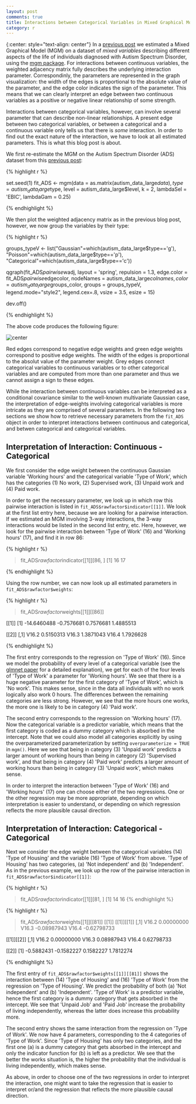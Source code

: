 ```yaml
---
layout: post
comments: true
title: Interactions between Categorical Variables in Mixed Graphical Models
category: r
---
```


{:center: style="text-align: center"}
In a [previous post](http://jmbh.github.io/Estimation-of-mixed-graphical-models/) we estimated a Mixed Graphical Model (MGM) on a dataset of *mixed variables* describing different aspects of the life of individuals diagnosed with Autism Spectrum Disorder, using the [mgm package](https://cran.r-project.org/web/packages/mgm/index.html). For interactions between continuous variables, the weighted adjacency matrix fully describes the underlying interaction parameter. Correspondinly, the parameters are represented in the graph visualization: the width of the edges is proportional to the absolute value of the parameter, and the edge color indicates the sign of the parameter. This means that we can clearly interpret an edge between two continuous variables as a positive or negative linear relationship of some strength.

Interactions between categorical variables, however, can involve several parameter that can describe non-linear relationships. A present edge between two categorical variables, or between a categorical and a continuous variable only tells us that there is *some* interaction. In order to find out the exact nature of the interaction, we have to look at all estimated parameters. This is what this blog post is about.

We first re-estimate the MGM on the Autism Spectrum Disorder (ADS) dataset from this [previous post](http://jmbh.github.io/Estimation-of-mixed-graphical-models/):


{% highlight r %}

set.seed(1)
fit_ADS <- mgm(data = as.matrix(autism_data_large$data), 
               type = autism_data_large$type,
               level = autism_data_large$level,
               k = 2, 
               lambdaSel = 'EBIC', 
               lambdaGam = 0.25)

{% endhighlight %}

We then plot the weighted adjacency matrix as in the previous blog post, however, we now group the variables by their type:

{% highlight r %}

groups_typeV <- list("Gaussian"=which(autism_data_large$type=='g'), 
                     "Poisson"=which(autism_data_large$type=='p'),
                     "Categorical"=which(autism_data_large$type=='c'))
                     
qgraph(fit_ADS$pairwise$wadj, 
       layout = 'spring', repulsion = 1.3,
       edge.color = fit_ADS$pairwise$edgecolor, 
       nodeNames = autism_data_large$colnames,
       color = autism_data_large$groups_color, 
       groups = groups_typeV,
       legend.mode="style2", legend.cex=.8, 
       vsize = 3.5, esize = 15)
       
dev.off()


{% endhighlight %}

The above code produces the following figure:

![center](http://jmbh.github.io/figs/2017-11-30-Closer-Look/Fig_mgm_application_Autism_byTypes.png) 

Red edges correspond to negative edge weights and green edge weights correspond to positive edge weights. The width of the edges is proportional to the absolut value of the parameter weight. Grey edges connect categorical variables to continuous variables or to other categorical variables and are computed from more than one parameter and thus we cannot assign a sign to these edges.

While the interaction between continuous variables can be interpreted as a conditional covariance similar to the well-known multivariate Gaussian case, the interpretation of edge-weights involving categorical variables is more intricate as they are comprised of several parameters. In the following two sections we show how to retrieve necessary parameters from the `fit_ADS` object in order to interpret interactions between continuous and categorical, and betwen categorical and categorical variables.

Interpretation of Interaction: Continuous - Categorical
------

We first consider the edge weight between the continuous Gaussian variable 'Working hours' and the categorical variable 'Type of Work', which has the categories (1) No work, (2) Supervised work, (3) Unpaid work and (4) Paid work. 

In order to get the necessary parameter, we look up in which row this pairwise interaction is listed in `fit_ADS$rawfactor$indicator[[1]]`. We look at the first list entry here, because we are looking for a pairwise interaction. If we estimated an MGM involving 3-way interactions, the 3-way interactions would be listed in the second list entry, etc. Here, however, we look for the pairwise interaction between 'Type of Work' (16) and 'Working hours' (17), and find it in row 86:

{% highlight r %}

> fit_ADS$rawfactor$indicator[[1]][86, ]
[1] 16 17

{% endhighlight %}

Using the row number, we can now look up all estimated parameters in `fit_ADS$rawfactor$weights`:

{% highlight r %}
> fit_ADS$rawfactor$weights[[1]][[86]]

[[1]]
[1] -14.6460488  -0.7576681   0.7576681   1.4885513

[[2]]
           [,1]
V16.2 0.5150313
V16.3 1.3871043
V16.4 1.7926628

{% endhighlight %}

The first entry corresponds to the regression on 'Type of Work' (16). Since we model the probability of every level of a categorical variable (see the [glmnet paper](http://www.ncbi.nlm.nih.gov/pmc/articles/PMC2929880/pdf/nihms201118.pdf) for a detailed explanation), we get for each of the four levels of 'Type of Work' a parameter for 'Working hours'. We see that there is a huge negative parameter for the first category of 'Type of Work', which is 'No work'. This makes sense, since in the data all individuals with no work logically also work 0 hours. The differences between the remaining categories are less strong. However, we see that the more hours one works, the more one is likely to be in category (4) 'Paid work'.

The second entry corresponds to the regression on 'Working hours' (17). Now the categorical variable is a predictor variable, which means that the first category is coded as a dummy category which is absorbed in the intercept. Note that we could also model all categories explicitly by using the overparameterized parameterization by setting `overparameterize = TRUE` in `mgm()`. Here we see that being in category (3) 'Unpaid work' predicts a larger amount of working hours than being in category (2) 'Supervised work', and that being in category (4) 'Paid work' predicts a larger amount of working hours than being in category (3) 'Unpaid work', which makes sense.

In order to interpret the interaction between 'Type of Work' (16) and 'Working hours' (17) one can choose either of the two regressions. One or the other regression may be more appropriate, depending on which interpretation is easier to understand, or depending on which regression reflects the more plausible causal direction.


Interpretation of Interaction: Categorical - Categorical
------

Next we consider the edge weight between the categorical variables (14) 'Type of Housing' and the variable (16) 'Type of Work' from above. 'Type of Housing' has two categories, (a) 'Not independent' and (b) 'Independent'. As in the previous example, we look up the row of the pairwise interaction in `fit_ADS$rawfactor$indicator[[1]]`:

{% highlight r %}
> fit_ADS$rawfactor$indicator[[1]][81, ]
[1] 14 16
{% endhighlight %}


{% highlight r %}

> fit_ADS$rawfactor$weights[[1]][[81]]
[[1]]
[[1]][[1]]
             [,1]
V16.2  0.00000000
V16.3 -0.08987943
V16.4 -0.62798733

[[1]][[2]]
            [,1]
V16.2 0.00000000
V16.3 0.08987943
V16.4 0.62798733


[[2]]
[1] -0.5882431 -0.1582227  0.1582227  1.7812274

{% endhighlight %}

The first entry of `fit_ADS$rawfactor$weights[[1]][[81]]` shows the interaction between (14) 'Type of Housing' and (16) 'Type of Work' from the regression on 'Type of Housing'. We predict the probability of both (a) 'Not independent' and (b) 'Independent'. 'Type of Work' is a predictor variable, hence the first category is a dummy category that gets absorbed in the intercept. We see that 'Unpaid Job' and 'Paid Job' increase the probability of living independently, whereas the latter does increase this probability more.

The second entry shows the same interaction from the regression on 'Type of Work'. We now have 4 parameters, corresponding to the 4 categories of 'Type of Work'. Since 'Type of Housing' has only two categories, and the first one (a) is a dummy category that gets absorbed in the intercept and only the indicator function for (b) is left as a predictor. We see that the better the works situation is, the higher the probability that the individual is living independently, which makes sense.

As above, in order to choose one of the two regressions in order to interpret the interaction, one might want to take the regression that is easier to interpret or/and the regression that reflects the more plausible causal direction.
